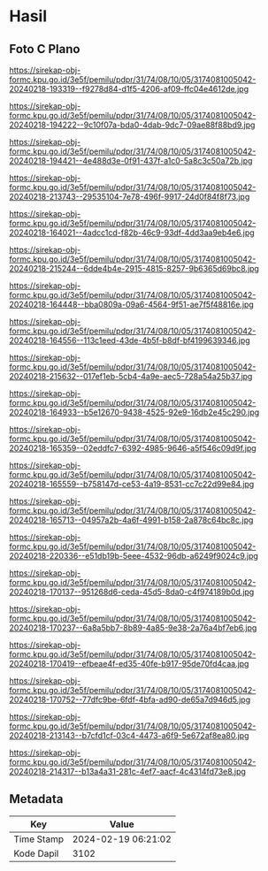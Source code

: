 # Hasil

## Foto C Plano

https://sirekap-obj-formc.kpu.go.id/3e5f/pemilu/pdpr/31/74/08/10/05/3174081005042-20240218-193319--f9278d84-d1f5-4206-af09-ffc04e4612de.jpg

https://sirekap-obj-formc.kpu.go.id/3e5f/pemilu/pdpr/31/74/08/10/05/3174081005042-20240218-194222--9c10f07a-bda0-4dab-9dc7-09ae88f88bd9.jpg

https://sirekap-obj-formc.kpu.go.id/3e5f/pemilu/pdpr/31/74/08/10/05/3174081005042-20240218-194421--4e488d3e-0f91-437f-a1c0-5a8c3c50a72b.jpg

https://sirekap-obj-formc.kpu.go.id/3e5f/pemilu/pdpr/31/74/08/10/05/3174081005042-20240218-213743--29535104-7e78-496f-9917-24d0f84f8f73.jpg

https://sirekap-obj-formc.kpu.go.id/3e5f/pemilu/pdpr/31/74/08/10/05/3174081005042-20240218-164021--4adcc1cd-f82b-46c9-93df-4dd3aa9eb4e6.jpg

https://sirekap-obj-formc.kpu.go.id/3e5f/pemilu/pdpr/31/74/08/10/05/3174081005042-20240218-215244--6dde4b4e-2915-4815-8257-9b6365d69bc8.jpg

https://sirekap-obj-formc.kpu.go.id/3e5f/pemilu/pdpr/31/74/08/10/05/3174081005042-20240218-164448--bba0809a-09a6-4564-9f51-ae7f5f48816e.jpg

https://sirekap-obj-formc.kpu.go.id/3e5f/pemilu/pdpr/31/74/08/10/05/3174081005042-20240218-164556--113c1eed-43de-4b5f-b8df-bf4199639346.jpg

https://sirekap-obj-formc.kpu.go.id/3e5f/pemilu/pdpr/31/74/08/10/05/3174081005042-20240218-215632--017ef1eb-5cb4-4a9e-aec5-728a54a25b37.jpg

https://sirekap-obj-formc.kpu.go.id/3e5f/pemilu/pdpr/31/74/08/10/05/3174081005042-20240218-164933--b5e12670-9438-4525-92e9-16db2e45c290.jpg

https://sirekap-obj-formc.kpu.go.id/3e5f/pemilu/pdpr/31/74/08/10/05/3174081005042-20240218-165359--02eddfc7-6392-4985-9646-a5f546c09d9f.jpg

https://sirekap-obj-formc.kpu.go.id/3e5f/pemilu/pdpr/31/74/08/10/05/3174081005042-20240218-165559--b758147d-ce53-4a19-8531-cc7c22d99e84.jpg

https://sirekap-obj-formc.kpu.go.id/3e5f/pemilu/pdpr/31/74/08/10/05/3174081005042-20240218-165713--04957a2b-4a6f-4991-b158-2a878c64bc8c.jpg

https://sirekap-obj-formc.kpu.go.id/3e5f/pemilu/pdpr/31/74/08/10/05/3174081005042-20240218-220336--e51db19b-5eee-4532-96db-a6249f9024c9.jpg

https://sirekap-obj-formc.kpu.go.id/3e5f/pemilu/pdpr/31/74/08/10/05/3174081005042-20240218-170137--951268d6-ceda-45d5-8da0-c4f974189b0d.jpg

https://sirekap-obj-formc.kpu.go.id/3e5f/pemilu/pdpr/31/74/08/10/05/3174081005042-20240218-170237--6a8a5bb7-8b89-4a85-9e38-2a76a4bf7eb6.jpg

https://sirekap-obj-formc.kpu.go.id/3e5f/pemilu/pdpr/31/74/08/10/05/3174081005042-20240218-170419--efbeae4f-ed35-40fe-b917-95de70fd4caa.jpg

https://sirekap-obj-formc.kpu.go.id/3e5f/pemilu/pdpr/31/74/08/10/05/3174081005042-20240218-170752--77dfc9be-6fdf-4bfa-ad90-de65a7d946d5.jpg

https://sirekap-obj-formc.kpu.go.id/3e5f/pemilu/pdpr/31/74/08/10/05/3174081005042-20240218-213143--b7cfd1cf-03c4-4473-a6f9-5e672af8ea80.jpg

https://sirekap-obj-formc.kpu.go.id/3e5f/pemilu/pdpr/31/74/08/10/05/3174081005042-20240218-214317--b13a4a31-281c-4ef7-aacf-4c4314fd73e8.jpg


## Metadata

| Key        | Value               |
| ---------- | ------------------- |
| Time Stamp | 2024-02-19 06:21:02 |
| Kode Dapil | 3102                |



